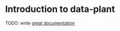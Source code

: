 # Introduction to data-plant

TODO: write [great documentation](http://jacobian.org/writing/what-to-write/)
